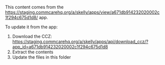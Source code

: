 This content comes from the https://staging.commcarehq.org/a/skelly/apps/view/a671db914232020002c1f294c675d1d8/ app.

To update it from the app:

1. Download the CCZ: https://staging.commcarehq.org/a/skelly/apps/api/download_ccz/?app_id=a671db914232020002c1f294c675d1d8
2. Extract the contents
3. Update the files in this folder
